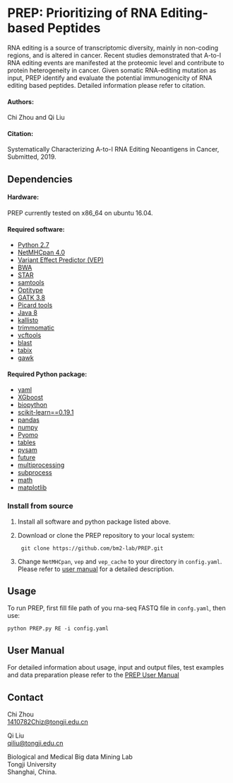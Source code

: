 # PREP: Prioritizing of RNA Editing-based Peptides

RNA editing is a source of transcriptomic diversity, mainly in non-coding regions, and is altered in cancer. Recent studies demonstrated that A-to-I RNA editing events are manifested at the proteomic level and contribute to protein heterogeneity in cancer. Given somatic RNA-editing mutation as input, PREP identify and evaluate the potential immunogenicity of RNA editing based peptides. Detailed information please refer to citation.

#### Authors:
Chi Zhou and Qi Liu

#### Citation:
Systematically Characterizing A-to-I RNA Editing Neoantigens in Cancer, Submitted, 2019.

## Dependencies  

#### Hardware:
PREP currently tested on x86_64 on ubuntu 16.04.

#### Required software:
* [Python 2.7](https://www.python.org/downloads/release/python-2712/)
* [NetMHCpan 4.0](http://www.cbs.dtu.dk/cgi-bin/nph-sw_request?netMHCpan)
* [Variant Effect Predictor (VEP)](https://github.com/Ensembl/ensembl-vep)
* [BWA](https://github.com/lh3/bwa)
* [STAR](https://github.com/alexdobin/STAR)
* [samtools](https://github.com/samtools)
* [Optitype](https://github.com/FRED-2/OptiType)
* [GATK 3.8](https://software.broadinstitute.org/gatk/best-practices/)
* [Picard tools](https://broadinstitute.github.io/picard/)
* [Java 8](https://java.com/en/download/help/linux_x64rpm_install.xml)
* [kallisto](http://pachterlab.github.io/kallisto/)
* [trimmomatic](http://www.usadellab.org/cms/?page=trimmomatic)
* [vcftools](http://vcftools.sourceforge.net/)
* [blast](http://ftp.ncbi.nlm.nih.gov/blast/executables/blast+/LATEST/)
* [tabix](http://www.htslib.org/doc/tabix.html)
* [gawk]()

#### Required Python package:
* [yaml](https://pypi.org/project/yaml-1.3/)
* [XGboost](https://pypi.org/project/xgboost/)
* [biopython](https://pypi.org/project/biopython/)
* [scikit-learn==0.19.1](https://pypi.org/project/scikit-learn/)
* [pandas](https://pypi.org/project/pandas/)
* [numpy](https://pypi.org/project/numpy/)
* [Pyomo](https://pypi.org/project/Pyomo/)
* [tables](https://pypi.org/project/tables/)
* [pysam](https://pypi.org/project/pysam/)
* [future](https://pypi.org/project/future/)
* [multiprocessing](https://pypi.org/project/multiprocessing/)
* [subprocess](https://pypi.org/project/subprocess/)
* [math](https://pypi.org/project/math/)
* [matplotlib](https://pypi.org/project/matplotlib/)


### Install from source
1. Install all software and python package listed above.

2. Download or clone the PREP repository to your local system:

        git clone https://github.com/bm2-lab/PREP.git

2. Change `NetMHCpan`, `vep` and `vep_cache` to your directory in `config.yaml`. Please refer to [user manual](/doc/PREP_User_Manual.md) for a detailed description.



## Usage

To run PREP, first fill file path of you rna-seq FASTQ file in `confg.yaml`, then use:

    python PREP.py RE -i config.yaml
  
## User Manual 
For detailed information about usage, input and output files, test examples and data
preparation please refer to the [PREP User Manual](/doc/PREP_User_Manual.md)

## Contact   

Chi Zhou  
1410782Chiz@tongji.edu.cn 

Qi Liu  
qiliu@tongji.edu.cn

Biological and Medical Big data Mining Lab  
Tongji University    
Shanghai, China. 
